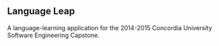 ## Language Leap

A language-learning application for the 2014-2015 Concordia University Software
Engineering Capstone.